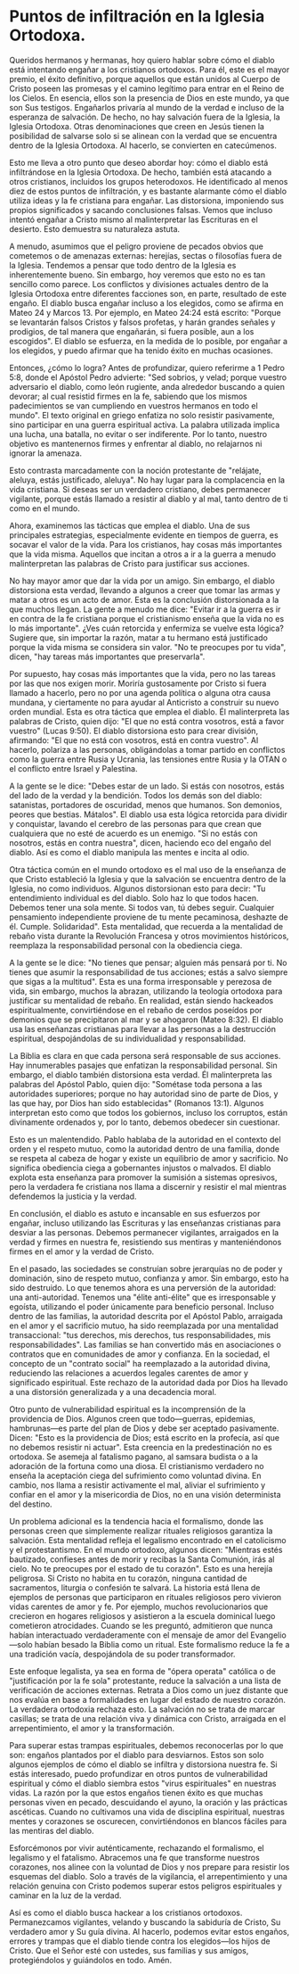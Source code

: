 # Puntos de infiltración en la Iglesia Ortodoxa.  

Queridos hermanos y hermanas, hoy quiero hablar sobre cómo el diablo está intentando engañar a los cristianos ortodoxos. Para él, este es el mayor premio, el éxito definitivo, porque aquellos que están unidos al Cuerpo de Cristo poseen las promesas y el camino legítimo para entrar en el Reino de los Cielos. En esencia, ellos son la presencia de Dios en este mundo, ya que son Sus testigos. Engañarlos privaría al mundo de la verdad e incluso de la esperanza de salvación. De hecho, no hay salvación fuera de la Iglesia, la Iglesia Ortodoxa. Otras denominaciones que creen en Jesús tienen la posibilidad de salvarse solo si se alinean con la verdad que se encuentra dentro de la Iglesia Ortodoxa. Al hacerlo, se convierten en catecúmenos.

Esto me lleva a otro punto que deseo abordar hoy: cómo el diablo está infiltrándose en la Iglesia Ortodoxa. De hecho, también está atacando a otros cristianos, incluidos los grupos heterodoxos. He identificado al menos diez de estos puntos de infiltración, y es bastante alarmante cómo el diablo utiliza ideas y la fe cristiana para engañar. Las distorsiona, imponiendo sus propios significados y sacando conclusiones falsas. Vemos que incluso intentó engañar a Cristo mismo al malinterpretar las Escrituras en el desierto. Esto demuestra su naturaleza astuta.

A menudo, asumimos que el peligro proviene de pecados obvios que cometemos o de amenazas externas: herejías, sectas o filosofías fuera de la Iglesia. Tendemos a pensar que todo dentro de la Iglesia es inherentemente bueno. Sin embargo, hoy veremos que esto no es tan sencillo como parece. Los conflictos y divisiones actuales dentro de la Iglesia Ortodoxa entre diferentes facciones son, en parte, resultado de este engaño. El diablo busca engañar incluso a los elegidos, como se afirma en Mateo 24 y Marcos 13. Por ejemplo, en Mateo 24:24 está escrito: "Porque se levantarán falsos Cristos y falsos profetas, y harán grandes señales y prodigios, de tal manera que engañarán, si fuera posible, aun a los escogidos". El diablo se esfuerza, en la medida de lo posible, por engañar a los elegidos, y puedo afirmar que ha tenido éxito en muchas ocasiones.

Entonces, ¿cómo lo logra? Antes de profundizar, quiero referirme a 1 Pedro 5:8, donde el Apóstol Pedro advierte: "Sed sobrios, y velad; porque vuestro adversario el diablo, como león rugiente, anda alrededor buscando a quien devorar; al cual resistid firmes en la fe, sabiendo que los mismos padecimientos se van cumpliendo en vuestros hermanos en todo el mundo". El texto original en griego enfatiza no solo resistir pasivamente, sino participar en una guerra espiritual activa. La palabra utilizada implica una lucha, una batalla, no evitar o ser indiferente. Por lo tanto, nuestro objetivo es mantenernos firmes y enfrentar al diablo, no relajarnos ni ignorar la amenaza.

Esto contrasta marcadamente con la noción protestante de "relájate, aleluya, estás justificado, aleluya". No hay lugar para la complacencia en la vida cristiana. Si deseas ser un verdadero cristiano, debes permanecer vigilante, porque estás llamado a resistir al diablo y al mal, tanto dentro de ti como en el mundo.

Ahora, examinemos las tácticas que emplea el diablo. Una de sus principales estrategias, especialmente evidente en tiempos de guerra, es socavar el valor de la vida. Para los cristianos, hay cosas más importantes que la vida misma. Aquellos que incitan a otros a ir a la guerra a menudo malinterpretan las palabras de Cristo para justificar sus acciones.

No hay mayor amor que dar la vida por un amigo. Sin embargo, el diablo distorsiona esta verdad, llevando a algunos a creer que tomar las armas y matar a otros es un acto de amor. Esta es la conclusión distorsionada a la que muchos llegan. La gente a menudo me dice: "Evitar ir a la guerra es ir en contra de la fe cristiana porque el cristianismo enseña que la vida no es lo más importante". ¿Ves cuán retorcida y enfermiza se vuelve esta lógica? Sugiere que, sin importar la razón, matar a tu hermano está justificado porque la vida misma se considera sin valor. "No te preocupes por tu vida", dicen, "hay tareas más importantes que preservarla".

Por supuesto, hay cosas más importantes que la vida, pero no las tareas por las que nos exigen morir. Moriría gustosamente por Cristo si fuera llamado a hacerlo, pero no por una agenda política o alguna otra causa mundana, y ciertamente no para ayudar al Anticristo a construir su nuevo orden mundial. Esta es otra táctica que emplea el diablo. Él malinterpreta las palabras de Cristo, quien dijo: "El que no está contra vosotros, está a favor vuestro" (Lucas 9:50). El diablo distorsiona esto para crear división, afirmando: "El que no está con vosotros, está en contra vuestro". Al hacerlo, polariza a las personas, obligándolas a tomar partido en conflictos como la guerra entre Rusia y Ucrania, las tensiones entre Rusia y la OTAN o el conflicto entre Israel y Palestina.

A la gente se le dice: "Debes estar de un lado. Si estás con nosotros, estás del lado de la verdad y la bendición. Todos los demás son del diablo: satanistas, portadores de oscuridad, menos que humanos. Son demonios, peores que bestias. Mátalos". El diablo usa esta lógica retorcida para dividir y conquistar, lavando el cerebro de las personas para que crean que cualquiera que no esté de acuerdo es un enemigo. "Si no estás con nosotros, estás en contra nuestra", dicen, haciendo eco del engaño del diablo. Así es como el diablo manipula las mentes e incita al odio.

Otra táctica común en el mundo ortodoxo es el mal uso de la enseñanza de que Cristo estableció la Iglesia y que la salvación se encuentra dentro de la Iglesia, no como individuos. Algunos distorsionan esto para decir: "Tu entendimiento individual es del diablo. Solo haz lo que todos hacen. Debemos tener una sola mente. Si todos van, tú debes seguir. Cualquier pensamiento independiente proviene de tu mente pecaminosa, deshazte de él. Cumple. Solidaridad". Esta mentalidad, que recuerda a la mentalidad de rebaño vista durante la Revolución Francesa y otros movimientos históricos, reemplaza la responsabilidad personal con la obediencia ciega.

A la gente se le dice: "No tienes que pensar; alguien más pensará por ti. No tienes que asumir la responsabilidad de tus acciones; estás a salvo siempre que sigas a la multitud". Esta es una forma irresponsable y perezosa de vida, sin embargo, muchos la abrazan, utilizando la teología ortodoxa para justificar su mentalidad de rebaño. En realidad, están siendo hackeados espiritualmente, convirtiéndose en el rebaño de cerdos poseídos por demonios que se precipitaron al mar y se ahogaron (Mateo 8:32). El diablo usa las enseñanzas cristianas para llevar a las personas a la destrucción espiritual, despojándolas de su individualidad y responsabilidad.

La Biblia es clara en que cada persona será responsable de sus acciones. Hay innumerables pasajes que enfatizan la responsabilidad personal. Sin embargo, el diablo también distorsiona esta verdad. Él malinterpreta las palabras del Apóstol Pablo, quien dijo: "Sométase toda persona a las autoridades superiores; porque no hay autoridad sino de parte de Dios, y las que hay, por Dios han sido establecidas" (Romanos 13:1). Algunos interpretan esto como que todos los gobiernos, incluso los corruptos, están divinamente ordenados y, por lo tanto, debemos obedecer sin cuestionar.

Esto es un malentendido. Pablo hablaba de la autoridad en el contexto del orden y el respeto mutuo, como la autoridad dentro de una familia, donde se respeta al cabeza de hogar y existe un equilibrio de amor y sacrificio. No significa obediencia ciega a gobernantes injustos o malvados. El diablo explota esta enseñanza para promover la sumisión a sistemas opresivos, pero la verdadera fe cristiana nos llama a discernir y resistir el mal mientras defendemos la justicia y la verdad.

En conclusión, el diablo es astuto e incansable en sus esfuerzos por engañar, incluso utilizando las Escrituras y las enseñanzas cristianas para desviar a las personas. Debemos permanecer vigilantes, arraigados en la verdad y firmes en nuestra fe, resistiendo sus mentiras y manteniéndonos firmes en el amor y la verdad de Cristo.

En el pasado, las sociedades se construían sobre jerarquías no de poder y dominación, sino de respeto mutuo, confianza y amor. Sin embargo, esto ha sido destruido. Lo que tenemos ahora es una perversión de la autoridad: una anti-autoridad. Tenemos una "élite anti-élite" que es irresponsable y egoísta, utilizando el poder únicamente para beneficio personal. Incluso dentro de las familias, la autoridad descrita por el Apóstol Pablo, arraigada en el amor y el sacrificio mutuo, ha sido reemplazada por una mentalidad transaccional: "tus derechos, mis derechos, tus responsabilidades, mis responsabilidades". Las familias se han convertido más en asociaciones o contratos que en comunidades de amor y confianza. En la sociedad, el concepto de un "contrato social" ha reemplazado a la autoridad divina, reduciendo las relaciones a acuerdos legales carentes de amor y significado espiritual. Este rechazo de la autoridad dada por Dios ha llevado a una distorsión generalizada y a una decadencia moral.

Otro punto de vulnerabilidad espiritual es la incomprensión de la providencia de Dios. Algunos creen que todo—guerras, epidemias, hambrunas—es parte del plan de Dios y debe ser aceptado pasivamente. Dicen: "Esto es la providencia de Dios; está escrito en la profecía, así que no debemos resistir ni actuar". Esta creencia en la predestinación no es ortodoxa. Se asemeja al fatalismo pagano, al samsara budista o a la adoración de la fortuna como una diosa. El cristianismo verdadero no enseña la aceptación ciega del sufrimiento como voluntad divina. En cambio, nos llama a resistir activamente el mal, aliviar el sufrimiento y confiar en el amor y la misericordia de Dios, no en una visión determinista del destino.

Un problema adicional es la tendencia hacia el formalismo, donde las personas creen que simplemente realizar rituales religiosos garantiza la salvación. Esta mentalidad refleja el legalismo encontrado en el catolicismo y el protestantismo. En el mundo ortodoxo, algunos dicen: "Mientras estés bautizado, confieses antes de morir y recibas la Santa Comunión, irás al cielo. No te preocupes por el estado de tu corazón". Esto es una herejía peligrosa. Si Cristo no habita en tu corazón, ninguna cantidad de sacramentos, liturgia o confesión te salvará. La historia está llena de ejemplos de personas que participaron en rituales religiosos pero vivieron vidas carentes de amor y fe. Por ejemplo, muchos revolucionarios que crecieron en hogares religiosos y asistieron a la escuela dominical luego cometieron atrocidades. Cuando se les preguntó, admitieron que nunca habían interactuado verdaderamente con el mensaje de amor del Evangelio—solo habían besado la Biblia como un ritual. Este formalismo reduce la fe a una tradición vacía, despojándola de su poder transformador.

Este enfoque legalista, ya sea en forma de "ópera operata" católica o de "justificación por la fe sola" protestante, reduce la salvación a una lista de verificación de acciones externas. Retrata a Dios como un juez distante que nos evalúa en base a formalidades en lugar del estado de nuestro corazón. La verdadera ortodoxia rechaza esto. La salvación no se trata de marcar casillas; se trata de una relación viva y dinámica con Cristo, arraigada en el arrepentimiento, el amor y la transformación.

Para superar estas trampas espirituales, debemos reconocerlas por lo que son: engaños plantados por el diablo para desviarnos. Estos son solo algunos ejemplos de cómo el diablo se infiltra y distorsiona nuestra fe. Si estás interesado, puedo profundizar en otros puntos de vulnerabilidad espiritual y cómo el diablo siembra estos "virus espirituales" en nuestras vidas. La razón por la que estos engaños tienen éxito es que muchas personas viven en pecado, descuidando el ayuno, la oración y las prácticas ascéticas. Cuando no cultivamos una vida de disciplina espiritual, nuestras mentes y corazones se oscurecen, convirtiéndonos en blancos fáciles para las mentiras del diablo.

Esforcémonos por vivir auténticamente, rechazando el formalismo, el legalismo y el fatalismo. Abracemos una fe que transforme nuestros corazones, nos alinee con la voluntad de Dios y nos prepare para resistir los esquemas del diablo. Solo a través de la vigilancia, el arrepentimiento y una relación genuina con Cristo podemos superar estos peligros espirituales y caminar en la luz de la verdad.

Así es como el diablo busca hackear a los cristianos ortodoxos. Permanezcamos vigilantes, velando y buscando la sabiduría de Cristo, Su verdadero amor y Su guía divina. Al hacerlo, podemos evitar estos engaños, errores y trampas que el diablo tiende contra los elegidos—los hijos de Cristo. Que el Señor esté con ustedes, sus familias y sus amigos, protegiéndolos y guiándolos en todo. Amén.

